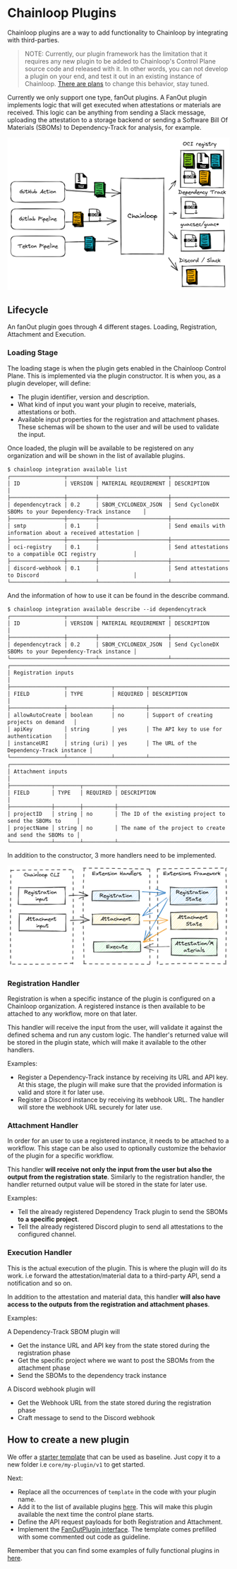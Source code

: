 # Chainloop Plugins

Chainloop plugins are a way to add functionality to Chainloop by integrating with third-parties.

> NOTE: Currently, our plugin framework has the limitation that it requires any new plugin to be added to Chainloop's Control Plane source code and released with it. In other words, you can not develop a plugin on your end, and test it out in an existing instance of Chainloop. [There are plans](https://github.com/chainloop-dev/chainloop/issues/195) to change this behavior, stay tuned.

Currently we only support one type, fanOut plugins. A FanOut plugin implements logic that will get executed when attestations or materials are received. This logic can be anything from sending a Slack message, uploading the attestation to a storage backend or sending a Software Bill Of Materials (SBOMs) to Dependency-Track for analysis, for example.

![FanOut Plugin](../../../docs/img/fanout.png)

## Lifecycle

An fanOut plugin goes through 4 different stages. Loading, Registration, Attachment and Execution.

### Loading Stage

The loading stage is when the plugin gets enabled in the Chainloop Control Plane. This is implemented via the plugin constructor. It is when you, as a plugin developer, will define:

- The plugin identifier, version and description.
- What kind of input you want your plugin to receive, materials, attestations or both.
- Available input properties for the registration and attachment phases. These schemas will be shown to the user and will be used to validate the input.

Once loaded, the plugin will be available to be registered on any organization and will be shown in the list of available plugins.

```console
$ chainloop integration available list
┌─────────────────┬─────────┬──────────────────────┬───────────────────────────────────────────────────────────┐
│ ID              │ VERSION │ MATERIAL REQUIREMENT │ DESCRIPTION                                               │
├─────────────────┼─────────┼──────────────────────┼───────────────────────────────────────────────────────────┤
│ dependencytrack │ 0.2     │ SBOM_CYCLONEDX_JSON  │ Send CycloneDX SBOMs to your Dependency-Track instance    │
├─────────────────┼─────────┼──────────────────────┼───────────────────────────────────────────────────────────┤
│ smtp            │ 0.1     │                      │ Send emails with information about a received attestation │
├─────────────────┼─────────┼──────────────────────┼───────────────────────────────────────────────────────────┤
│ oci-registry    │ 0.1     │                      │ Send attestations to a compatible OCI registry            │
├─────────────────┼─────────┼──────────────────────┼───────────────────────────────────────────────────────────┤
│ discord-webhook │ 0.1     │                      │ Send attestations to Discord                              │
└─────────────────┴─────────┴──────────────────────┴───────────────────────────────────────────────────────────
```

And the information of how to use it can be found in the describe command.

```console
$ chainloop integration available describe --id dependencytrack
┌─────────────────┬─────────┬──────────────────────┬────────────────────────────────────────────────────────┐
│ ID              │ VERSION │ MATERIAL REQUIREMENT │ DESCRIPTION                                            │
├─────────────────┼─────────┼──────────────────────┼────────────────────────────────────────────────────────┤
│ dependencytrack │ 0.2     │ SBOM_CYCLONEDX_JSON  │ Send CycloneDX SBOMs to your Dependency-Track instance │
└─────────────────┴─────────┴──────────────────────┴────────────────────────────────────────────────────────┘
┌──────────────────────────────────────────────────────────────────────────────────────┐
│ Registration inputs                                                                  │
├─────────────────┬──────────────┬──────────┬──────────────────────────────────────────┤
│ FIELD           │ TYPE         │ REQUIRED │ DESCRIPTION                              │
├─────────────────┼──────────────┼──────────┼──────────────────────────────────────────┤
│ allowAutoCreate │ boolean      │ no       │ Support of creating projects on demand   │
│ apiKey          │ string       │ yes      │ The API key to use for authentication    │
│ instanceURI     │ string (uri) │ yes      │ The URL of the Dependency-Track instance │
└─────────────────┴──────────────┴──────────┴──────────────────────────────────────────┘
┌───────────────────────────────────────────────────────────────────────────────────────────┐
│ Attachment inputs                                                                         │
├─────────────┬────────┬──────────┬─────────────────────────────────────────────────────────┤
│ FIELD       │ TYPE   │ REQUIRED │ DESCRIPTION                                             │
├─────────────┼────────┼──────────┼─────────────────────────────────────────────────────────┤
│ projectID   │ string │ no       │ The ID of the existing project to send the SBOMs to     │
│ projectName │ string │ no       │ The name of the project to create and send the SBOMs to │
└─────────────┴────────┴──────────┴─────────────────────────────────────────────────────────┘
```

In addition to the constructor, 3 more handlers need to be implemented.

![FanOut sdk](../../../docs/img/fanout-sdk.png)

### Registration Handler

Registration is when a specific instance of the plugin is configured on a Chainloop organization. A registered instance is then available to be attached to any workflow, more on that later.

This handler will receive the input from the user, will validate it against the defined schema and run any custom logic. The handler's returned value will be stored in the plugin state, which will make it available to the other handlers.

Examples:

- Register a Dependency-Track instance by receiving its URL and API key. At this stage, the plugin will make sure that the provided information is valid and store it for later use.
- Register a Discord instance by receiving its webhook URL. The handler will store the webhook URL securely for later use.

### Attachment Handler

In order for an user to use a registered instance, it needs to be attached to a workflow. This stage can be also used to optionally customize the behavior of the plugin for a specific workflow.

This handler **will receive not only the input from the user but also the output from the registration state**. Similarly to the registration handler, the handler returned output value will be stored in the state for later use.

Examples:

- Tell the already registered Dependency Track plugin to send the SBOMs **to a specific project**.
- Tell the already registered Discord plugin to send all attestations to the configured channel.

### Execution Handler

This is the actual execution of the plugin. This is where the plugin will do its work. i.e forward the attestation/material data to a third-party API, send a notification and so on.

In addition to the attestation and material data, this handler **will also have access to the outputs from the registration and attachment phases**.

Examples:

A Dependency-Track SBOM plugin will

- Get the instance URL and API key from the state stored during the registration phase
- Get the specific project where we want to post the SBOMs from the attachment phase
- Send the SBOMs to the dependency track instance

A Discord webhook plugin will

- Get the Webhook URL from the state stored during the registration phase
- Craft message to send to the Discord webhook

## How to create a new plugin

We offer a [starter template](https://github.com/chainloop-dev/chainloop/tree/main/app/controlplane/plugins/core/template) that can be used as baseline. Just copy it to a new folder i.e `core/my-plugin/v1` to get started.

Next:

- Replace all the occurrences of `template` in the code with your plugin name.
- Add it to the list of available plugins [here](https://github.com/chainloop-dev/chainloop/blob/main/app/controlplane/plugins/plugins.go). This will make this plugin available the next time the control plane starts.
- Define the API request payloads for both Registration and Attachment.
- Implement the [FanOutPlugin interface](https://github.com/chainloop-dev/chainloop/blob/main/app/controlplane/plugins/sdk/v1/fanout.go#L80). The template comes prefilled with some commented out code as guideline.

Remember that you can find some examples of fully functional plugins in [here](https://github.com/chainloop-dev/chainloop/tree/main/app/controlplane/plugins/core).
